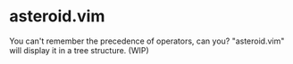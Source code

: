 # asteroid.vim
You can't remember the precedence of operators, can you? "asteroid.vim" will display it in a tree structure. (WIP)
